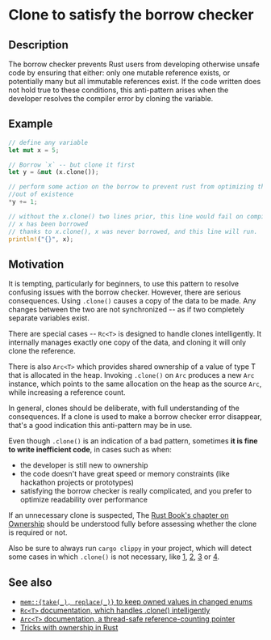 # Clone to satisfy the borrow checker

## Description

The borrow checker prevents Rust users from developing otherwise unsafe code by
ensuring that either: only one mutable reference exists, or potentially many but
all immutable references exist. If the code written does not hold true to these
conditions, this anti-pattern arises when the developer resolves the compiler
error by cloning the variable.

## Example

```rust
// define any variable
let mut x = 5;

// Borrow `x` -- but clone it first
let y = &mut (x.clone());

// perform some action on the borrow to prevent rust from optimizing this
//out of existence
*y += 1;

// without the x.clone() two lines prior, this line would fail on compile as
// x has been borrowed
// thanks to x.clone(), x was never borrowed, and this line will run.
println!("{}", x);
```

## Motivation

It is tempting, particularly for beginners, to use this pattern to resolve
confusing issues with the borrow checker. However, there are serious
consequences. Using `.clone()` causes a copy of the data to be made. Any changes
between the two are not synchronized -- as if two completely separate variables
exist.

There are special cases -- `Rc<T>` is designed to handle clones intelligently.
It internally manages exactly one copy of the data, and cloning it will only
clone the reference.

There is also `Arc<T>` which provides shared ownership of a value of type T
that is allocated in the heap. Invoking `.clone()` on `Arc` produces a new `Arc`
instance, which points to the same allocation on the heap as the source `Arc`,
while increasing a reference count.

In general, clones should be deliberate, with full understanding of the
consequences. If a clone is used to make a borrow checker error disappear,
that's a good indication this anti-pattern may be in use.

Even though `.clone()` is an indication of a bad pattern, sometimes
**it is fine to write inefficient code**, in cases such as when:

- the developer is still new to ownership
- the code doesn't have great speed or memory constraints
  (like hackathon projects or prototypes)
- satisfying the borrow checker is really complicated, and you prefer to
  optimize readability over performance

If an unnecessary clone is suspected, The [Rust Book's chapter on Ownership](https://doc.rust-lang.org/book/ownership.html)
should be understood fully before assessing whether the clone is required or not.

Also be sure to always run `cargo clippy` in your project, which will detect some
cases in which `.clone()` is not necessary, like [1](https://rust-lang.github.io/rust-clippy/master/index.html#redundant_clone),
[2](https://rust-lang.github.io/rust-clippy/master/index.html#clone_on_copy),
[3](https://rust-lang.github.io/rust-clippy/master/index.html#map_clone) or [4](https://rust-lang.github.io/rust-clippy/master/index.html#clone_double_ref).

## See also

- [`mem::{take(_), replace(_)}` to keep owned values in changed enums](../idioms/mem-replace.md)
- [`Rc<T>` documentation, which handles .clone() intelligently](http://doc.rust-lang.org/std/rc/)
- [`Arc<T>` documentation, a thread-safe reference-counting pointer](https://doc.rust-lang.org/std/sync/struct.Arc.html)
- [Tricks with ownership in Rust](https://web.archive.org/web/20210120233744/https://xion.io/post/code/rust-borrowchk-tricks.html)
